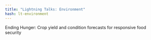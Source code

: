 ```yaml
---
title: "Lightning Talks: Environment"
hash: lt-environment
---
```

Ending Hunger: Crop yield and condition forecasts for responsive food security
